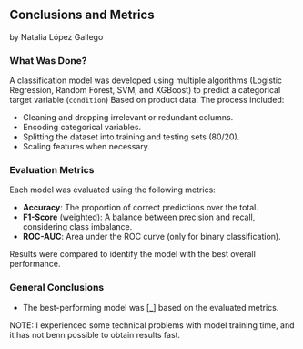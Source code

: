 ## Conclusions and Metrics

by Natalia López Gallego

### What Was Done?

A classification model was developed using multiple algorithms (Logistic Regression, Random Forest, SVM, and XGBoost) to predict a categorical target variable (`condition`) Based on product data. The process included:

* Cleaning and dropping irrelevant or redundant columns.
* Encoding categorical variables.
* Splitting the dataset into training and testing sets (80/20).
* Scaling features when necessary.

### Evaluation Metrics

Each model was evaluated using the following metrics:

* **Accuracy**: The proportion of correct predictions over the total.
* **F1-Score** (weighted): A balance between precision and recall, considering class imbalance.
* **ROC-AUC**: Area under the ROC curve (only for binary classification).

Results were compared to identify the model with the best overall performance.

### General Conclusions

* The best-performing model was \[**_**] based on the evaluated metrics.


NOTE: I experienced some technical problems with model training time, and it has not benn possible to obtain results fast.